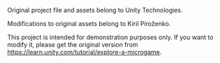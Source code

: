 Original project file and assets belong to Unity Technologies.

Modifications to original assets belong to Kiril Piroženko.

This project is intended for demonstration purposes only. If you want to modify it, please get the original version from https://learn.unity.com/tutorial/explore-a-microgame.
